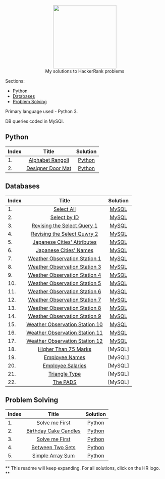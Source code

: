 <p align="center">
    <a href = "https://hackerrank.com/shivendra_sharm1">
        <img height=200 width=200  src="https://friconix.com/jpg/fi-hnsuxl-hackerrank.jpg">
    </a>
    <br> My solutions to HackerRank problems
</p>

Sections:

- [Python](#python)
- [Databases](#databases)
- [Problem Solving](#problem-solving)

Primary language used - Python 3.

DB queries coded in MySQl.

## Python

Index |                                                 Title                                                | Solution
:-------|:--------------------------------------------------------------------------------------------------:|:----------------------------------------------------------------------------------------------------:|
|1.     | [Alphabet Rangoli](https://www.hackerrank.com/challenges/alphabet-rangoli/problem)                 | [Python](https://github.com/shivendra90/HackerRank_Solutions/blob/main/Python/alphabet_rangoli.py)   |
|2.     | [Designer Door Mat](https://www.hackerrank.com/challenges/designer-door-mat/problem)               | [Python](https://github.com/shivendra90/HackerRank_Solutions/blob/main/Python/door_mat.py)           |


## Databases
Index |                                                 Title                                                   |Solution
:-------|:-----------------------------------------------------------------------------------------------------:|:----------------------------------------------------------------------------------------------------:|
|1.     | [Select All](https://www.hackerrank.com/challenges/select-all-sql)                                    | [MySQL](https://github.com/shivendra90/HackerRank_Solutions/blob/main/SQL/Select%20All.sql)   |
|2.     | [Select by ID](https://www.hackerrank.com/challenges/select-by-id)                                    | [MySQL](https://github.com/shivendra90/HackerRank_Solutions/blob/main/SQL/Select%20by%20ID.sql) |
|3.     | [Revising the Select Query 1](https://www.hackerrank.com/challenges/revising-the-select-query)        | [MySQL](https://github.com/shivendra90/HackerRank_Solutions/blob/main/SQL/Revising%20the%20Select%20Query%201.sql) 	|
|4.     | [Revising the Select Quwry 2](https://www.hackerrank.com/challenges/revising-the-select-query-2)      | [MySQL](https://github.com/shivendra90/HackerRank_Solutions/blob/main/SQL/Revising%20the%20Select%20Query%20II.sql)  	|
|5.     | [Japanese Cities' Attributes](https://www.hackerrank.com/challenges/japanese-cities-attributes)       | [MySQL](https://github.com/shivendra90/HackerRank_Solutions/blob/main/SQL/Japanese%20Cities'%20Attributes.sql)  	|
|6.     | [Japanese Cities' Names](https://www.hackerrank.com/challenges/japanese-cities-name)                  | [MySQL](https://github.com/shivendra90/HackerRank_Solutions/blob/main/SQL/Japanese%20Cities'%20Names.sql)  	|
|7.     | [Weather Observation Station 1](https://www.hackerrank.com/challenges/weather-observation-station-1)  | [MySQL](https://github.com/shivendra90/HackerRank_Solutions/blob/main/SQL/Weather%20Observation%20Station%201.sql)  	|
|8.     | [Weather Observation Station 3](https://www.hackerrank.com/challenges/weather-observation-station-3)  | [MySQL](https://github.com/shivendra90/HackerRank_Solutions/blob/main/SQL/Weather%20Observation%20Station%203.sql)  	|
|9.     | [Weather Observation Station 4](https://www.hackerrank.com/challenges/weather-observation-station-4)  | [MySQL](https://github.com/shivendra90/HackerRank_Solutions/blob/main/SQL/Weather%20Observation%20Station%204.sql)  	|
|10.    | [Weather Observation Station 5](https://www.hackerrank.com/challenges/weather-observation-station-5)  | [MySQL](https://github.com/shivendra90/HackerRank_Solutions/blob/main/SQL/Weather%20Observation%20Station%205.sql)  	|
|11.    | [Weather Observation Station 6](https://www.hackerrank.com/challenges/weather-observation-station-6)  | [MySQL](https://github.com/shivendra90/HackerRank_Solutions/blob/main/SQL/Weather%20Observation%20Station%206.sql)  	|
|12.    | [Weather Observation Station 7](https://www.hackerrank.com/challenges/weather-observation-station-7)  | [MySQL](https://github.com/shivendra90/HackerRank_Solutions/blob/main/SQL/Weather%20Observation%20Station%207.sql)  	|
|13.    | [Weather Observation Station 8](https://www.hackerrank.com/challenges/weather-observation-station-8)  | [MySQL](https://github.com/shivendra90/HackerRank_Solutions/blob/main/SQL/Weather%20Observation%20Station%208.sql)  	|
|14.    | [Weather Observation Station 9](https://www.hackerrank.com/challenges/weather-observation-station-9)  | [MySQL](https://github.com/shivendra90/HackerRank_Solutions/blob/main/SQL/Weather%20Observation%20Station%209.sql)  	|
|15.    | [Weather Observation Station 10](https://www.hackerrank.com/challenges/weather-observation-station-10)| [MySQL](https://github.com/shivendra90/HackerRank_Solutions/blob/main/SQL/Weather%20Observation%20Station%2010.sql)  	|
|16.    | [Weather Observation Station 11](https://www.hackerrank.com/challenges/weather-observation-station-11)| [MySQL](https://github.com/shivendra90/HackerRank_Solutions/blob/main/SQL/Weather%20Observation%20Station%2011.sql)  	|
|17.    | [Weather Observation Station 12](https://www.hackerrank.com/challenges/weather-observation-station-12)| [MySQL](https://github.com/shivendra90/HackerRank_Solutions/blob/main/SQL/Weather%20Observation%20Station%2012.sql) 	|
|18.	| [Higher Than 75 Marks](https://www.hackerrank.com/challenges/more-than-75-marks)						| [MySQL]	|
|19.	| [Employee Names](https://www.hackerrank.com/challenges/name-of-employees)								| [MySQL]	|
|20.	| [Employee Salaries](https://www.hackerrank.com/challenges/salary-of-employees)						| [MySQL]	|
|21.	| [Triangle Type](https://www.hackerrank.com/challenges/what-type-of-triangle)							| [MySQL]	|
|22.	| [The PADS](https://www.hackerrank.com/challenges/the-pads)											| [MySQL]	|


## Problem Solving
Index |                                                 Title                                                   |Solution
:-------|:-----------------------------------------------------------------------------------------------------:|:----------------------------------------------------------------------------------------------------:|
|1.     | [Solve me First](https://www.hackerrank.com/challenges/solve-me-first?isFullScreen=true)| [Python](https://github.com/shivendra90/HackerRank_Solutions/blob/main/Problem%20Solving/Solve_me_first.py)  |
|2.     | [Birthday Cake Candles](https://www.hackerrank.com/challenges/birthday-cake-candles?isFullScreen=true)| [Python](https://github.com/shivendra90/HackerRank_Solutions/blob/main/Problem%20Solving/Birthday%20Cake%20Candles.py)   |
|3.     | [Solve me First](https://www.hackerrank.com/challenges/solve-me-first?isFullScreen=true)| [Python](https://github.com/shivendra90/HackerRank_Solutions/blob/main/Problem%20Solving/Solve_me_first.py)  |
|4.     | [Between Two Sets](https://www.hackerrank.com/challenges/between-two-sets?isFullScreen=true)| [Python]()  |
|5.     | [Simple Array Sum](https://www.hackerrank.com/challenges/simple-array-sum?isFullScreen=true)| [Python]()|

** This readme will keep expanding. For all solutions, click on the HR logo. **